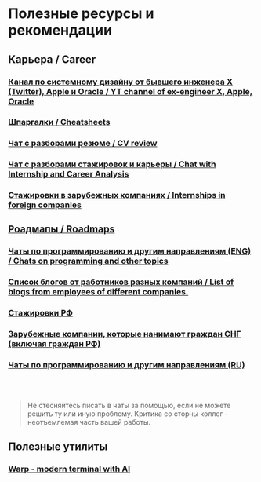 <h1>Полезные ресурсы и рекомендации</h1>

<h2>Карьера / Career</h2>
<h3><a href = "https://www.youtube.com/@ByteByteGo">Канал по системному дизайну от бывшего инженера X (Twitter), Apple и Oracle / YT channel of ex-engineer X, Apple, Oracle</a></h3>
<h3><a href = "https://quickref.me">Шпаргалки / Cheatsheets</a></h3>
<h3><a href = "https://t.me/resume_review">Чат с разборами резюме / CV review</a></h3>
<h3><a href = "https://t.me/sns_internships">Чат с разборами стажировок и карьеры / Chat with Internship and Career Analysis</a></h3>
<h3><a href = "https://github.com/SimplifyJobs/Summer2025-Internships?tab=readme-ov-file#-software-engineering-internship-roles">Стажировки в зарубежных компаниях / Internships in foreign companies</a</h3>
<h3><a href = "https://roadmap.sh/">Роадмапы / Roadmaps</a></h3>
<h3><a href = "https://t.me/it_en_chats">Чаты по программированию и другим направлениям (ENG) / Chats on programming and other topics</a></h3>
<h3><a href = "https://docs.google.com/spreadsheets/d/1-dhdk1fdjad7mLvWru1V_2egHQ32FH9-veMlosed-tg/edit?gid=0#gid=0">Список блогов от работников разных компаний / List of blogs from employees of different companies.</a></h3>

<h3><a href = "https://github.com/mrhakimov/russian-internships?tab=readme-ov-file">Стажировки РФ</a></h3>
<h3><a href = "https://github.com/mrhakimov/russian-internships/blob/master/Additional_list_of_companies.md">Зарубежные компании, которые нанимают граждан СНГ (включая граждан РФ)</a></h3>
<h3><a href = "https://t.me/it_chats">Чаты по программированию и другим направлениям (RU) </a></h3>
<br><br>
<blockquote>
  Не стесняйтесь писать в чаты за помощью, если не можете решить ту или иную проблему. Критика со сторны коллег - неотъемлемая часть вашей работы.
</blockquote>

<h2>Полезные утилиты</h2>
<h3><a href = "https://www.warp.dev/">Warp - modern terminal with AI</a></h3>



